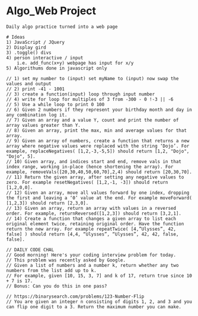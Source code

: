 # Algo_Web Project

    Daily algo practice turned into a web page

    # Ideas
    1) JavaScript / JQuery
    2) Display gird
    3) .toggle() divs
    4) person interactive / input
        i.e. add_func(x+y) webpage has input for x/y
    5) Algorithums done in javascript only

    // 1) set my number to (input) set myName to (input) now swap the values and output
    // 2) print -41 - 1001
    // 3) create a function(input) loop through input number
    // 4) write for loop for multiples of 3 from -300 - 0 !-3 || -6
    // 5) Use a while loop to print 0 100
    // 6) Given 2 numbers if they represent your birthday month and day in any combination log it.
    // 7) Given an array and a value Y, count and print the number of array values greater than Y.
    // 8) Given an array, print the max, min and average values for that array.
    // 9) Given an array of numbers, create a function that returns a new array where negative values were replaced with the string ‘Dojo’. For example, replaceNegatives( [1,2,-3,-5,5]) should return [1,2, "Dojo", "Dojo", 5].
    // 10) Given array, and indices start and end, remove vals in that index range, working in-place (hence shortening the array). For example, removeVals([20,30,40,50,60,70],2,4) should return [20,30,70].
    // 11) Return the given array, after setting any negative values to zero. For example resetNegatives( [1,2,-1, -3]) should return [1,2,0,0].
    // 12) Given an array, move all values forward by one index, dropping the first and leaving a ‘0’ value at the end. For example moveForward( [1,2,3]) should return [2,3,0].
    // 13) Given an array, return an array with values in a reversed order. For example, returnReversed([1,2,3]) should return [3,2,1].
    // 14) Create a function that changes a given array to list each original element twice, retaining original order. Have the function return the new array. For example repeatTwice( [4,”Ulysses”, 42, false] ) should return [4,4, “Ulysses”, “Ulysses”, 42, 42, false, false].

    // DAILY CODE CHAL
    // Good morning! Here's your coding interview problem for today.
    // This problem was recently asked by Google.
    // Given a list of numbers and a number k, return whether any two numbers from the list add up to k.
    // For example, given [10, 15, 3, 7] and k of 17, return true since 10 + 7 is 17.
    // Bonus: Can you do this in one pass?

    // https://binarysearch.com/problems/123-Number-Flip
    // You are given an integer n consisting of digits 1, 2, and 3 and you can flip one digit to a 3. Return the maximum number you can make.
